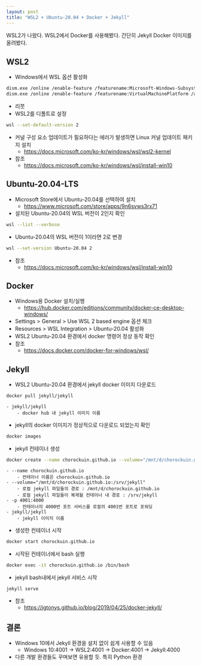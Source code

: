 ```yaml
---
layout: post
title: "WSL2 + Ubuntu-20.04 + Docker + Jekyll"
---
```


WSL2가 나왔다. WSL2에서 Docker를 사용해봤다. 간단히 Jekyll Docker 이미지를 올려봤다.

## WSL2
- Windows에서 WSL 옵션 활성화
```bash
dism.exe /online /enable-feature /featurename:Microsoft-Windows-Subsystem-Linux /all /norestart
dism.exe /online /enable-feature /featurename:VirtualMachinePlatform /all /norestart
```
- 리붓
- WSL2를 디폴트로 설정
```bash
wsl --set-default-version 2
```
- 커널 구성 요소 업데이트가 필요하다는 에러가 발생하면 Linux 커널 업데이트 패키지 설치
	- <https://docs.microsoft.com/ko-kr/windows/wsl/wsl2-kernel>
- 참조
	- <https://docs.microsoft.com/ko-kr/windows/wsl/install-win10>

## Ubuntu-20.04-LTS
- Microsoft Store에서 Ubuntu-20.04를 선택하여 설치
	- <https://www.microsoft.com/store/apps/9n6svws3rx71>
- 설치된 Ubuntu-20.04의 WSL 버전이 2인지 확인
```bash
wsl --list --verbose
```
- Ubuntu-20.04의 WSL 버전이 1이라면 2로 변경
```bash
wsl --set-version Ubuntu-20.04 2
```
- 참조
	- <https://docs.microsoft.com/ko-kr/windows/wsl/install-win10>

## Docker
- Windows용 Docker 설치/실행
	- <https://hub.docker.com/editions/community/docker-ce-desktop-windows/>
- Settings > General > Use WSL 2 based engine 옵션 체크
- Resources > WSL Integration > Ubuntu-20.04 활성화
- WSL2 Ubuntu-20.04 환경에서 docker 명령어 정상 동작 확인
- 참조
	- <https://docs.docker.com/docker-for-windows/wsl/>

## Jekyll
- WSL2 Ubuntu-20.04 환경에서 jekyll docker 이미지 다운로드
```bash
docker pull jekyll/jekyll
```
	- jekyll/jekyll
		- docker hub 내 jekyll 이미지 이름
- jekyll의 docker 이미지가 정상적으로 다운로드 되었는지 확인
```bash
docker images
```
- jekyll 컨테이너 생성
```bash
docker create --name chorockuin.github.io --volume="/mnt/d/chorockuin.github.io:/srv/jekyll" -p 4001:4000 jekyll/jekyll
```
	- --name chorockuin.github.io
		- 컨테이너 이름은 chorockuin.github.io
	- --volume="/mnt/d/chorockuin.github.io:/srv/jekyll"
		- 로컬 jekyll 파일들의 경로 : /mnt/d/chorockuin.github.io
		- 로컬 jekyll 파일들이 복제될 컨테이너 내 경로 : /srv/jekyll
	- -p 4001:4000
		- 컨테이너의 4000번 포트 서비스를 로컬의 4001번 포트로 포워딩
	- jekyll/jekyll
		- jekyll 이미지 이름
- 생성한 컨테이너 시작
```bash
docker start chorockuin.github.io
```
- 시작된 컨테이너에서 bash 실행
```bash
docker exec -it chorockuin.github.io /bin/bash
```
- jekyll bash내에서 jekyll 서비스 시작
````
jekyll serve
````
- 참조
	- <https://jgtonys.github.io/blog/2019/04/25/docker-jekyll/>

## 결론
- Windows 10에서 Jekyll 환경을 설치 없이 쉽게 사용할 수 있음
	- Windows 10:4001 → WSL2:4001 → Docker:4001 → Jekyll:4000
- 다른 개발 환경들도 꾸며보면 유용할 듯. 특히 Python 환경